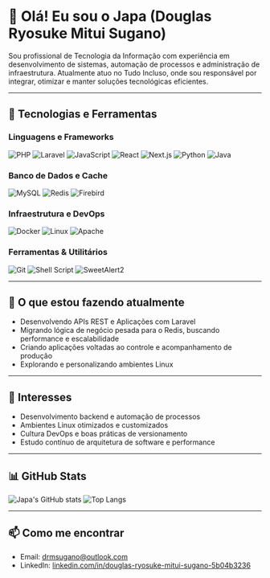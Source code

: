 # 👋 Olá! Eu sou o Japa (Douglas Ryosuke Mitui Sugano)

Sou profissional de Tecnologia da Informação com experiência em desenvolvimento de sistemas, automação de processos e administração de infraestrutura. Atualmente atuo no Tudo Incluso, onde sou responsável por integrar, otimizar e manter soluções tecnológicas eficientes.

---

## 🚀 Tecnologias e Ferramentas

### Linguagens e Frameworks
![PHP](https://img.shields.io/badge/PHP-777BB4?style=for-the-badge&logo=php&logoColor=white)
![Laravel](https://img.shields.io/badge/Laravel-FF2D20?style=for-the-badge&logo=laravel&logoColor=white)
![JavaScript](https://img.shields.io/badge/JavaScript-F7DF1E?style=for-the-badge&logo=javascript&logoColor=black)
![React](https://img.shields.io/badge/React-20232A?style=for-the-badge&logo=react&logoColor=61DAFB)
![Next.js](https://img.shields.io/badge/Next.js-000000?style=for-the-badge&logo=next.js&logoColor=white)
![Python](https://img.shields.io/badge/Python-3776AB?style=for-the-badge&logo=python&logoColor=white)
![Java](https://img.shields.io/badge/Java-ED8B00?style=for-the-badge&logo=openjdk&logoColor=white)

### Banco de Dados e Cache
![MySQL](https://img.shields.io/badge/MySQL-005C84?style=for-the-badge&logo=mysql&logoColor=white)
![Redis](https://img.shields.io/badge/Redis-DC382D?style=for-the-badge&logo=redis&logoColor=white)
![Firebird](https://img.shields.io/badge/Firebird-E62C2E?style=for-the-badge&logo=firebird&logoColor=white)

### Infraestrutura e DevOps
![Docker](https://img.shields.io/badge/Docker-2496ED?style=for-the-badge&logo=docker&logoColor=white)
![Linux](https://img.shields.io/badge/Linux-FCC624?style=for-the-badge&logo=linux&logoColor=black)
![Apache](https://img.shields.io/badge/Apache%20HTTP%20Server-D22128?style=for-the-badge&logo=apache&logoColor=white)

### Ferramentas & Utilitários
![Git](https://img.shields.io/badge/Git-F05032?style=for-the-badge&logo=git&logoColor=white)
![Shell Script](https://img.shields.io/badge/Shell_Script-4EAA25?style=for-the-badge&logo=gnu-bash&logoColor=white)
![SweetAlert2](https://img.shields.io/badge/SweetAlert2-6C5DD3?style=for-the-badge&logo=javascript&logoColor=white)

---

## 🔧 O que estou fazendo atualmente

- Desenvolvendo APIs REST e Aplicações com Laravel
- Migrando lógica de negócio pesada para o Redis, buscando performance e escalabilidade
- Criando aplicações voltadas ao controle e acompanhamento de produção
- Explorando e personalizando ambientes Linux 

---

## 🧠 Interesses

- Desenvolvimento backend e automação de processos
- Ambientes Linux otimizados e customizados
- Cultura DevOps e boas práticas de versionamento
- Estudo contínuo de arquitetura de software e performance

---

## 📊 GitHub Stats

![Japa's GitHub stats](https://github-readme-stats.vercel.app/api?username=Drmsugano&show_icons=true&theme=default)
![Top Langs](https://github-readme-stats.vercel.app/api/top-langs/?username=Drmsugano&layout=compact&theme=default)

---

## 📫 Como me encontrar

- Email: [drmsugano@outlook.com](mailto:drmsugano@outlook.com)
- LinkedIn: [linkedin.com/in/douglas-ryosuke-mitui-sugano-5b04b3236](https://br.linkedin.com/in/douglas-ryosuke-mitui-sugano-5b04b3236)
